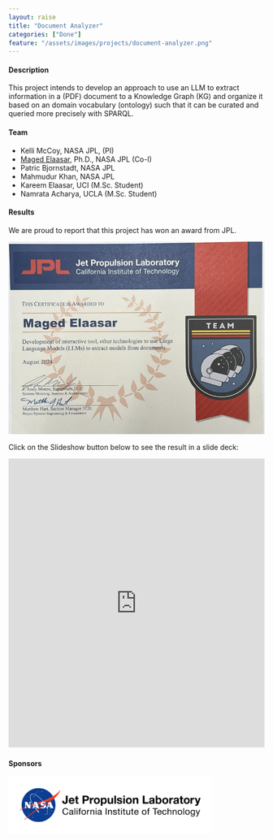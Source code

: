 ```yaml
---
layout: raise
title: "Document Analyzer"
categories: ["Done"]
feature: "/assets/images/projects/document-analyzer.png"
---
```


#### Description

This project intends to develop an approach to use an LLM to extract information in a (PDF) document to a Knowledge Graph (KG) and organize it based on an domain vocabulary (ontology) such that it can be curated and queried more precisely with SPARQL.

#### Team

- Kelli McCoy, NASA JPL, (PI)
- [Maged Elaasar](/maged-elaasar.html), Ph.D., NASA JPL (Co-I)
- Patric Bjornstadt, NASA JPL
- Mahmudur Khan, NASA JPL
- Kareem Elaasar, UCI (M.Sc. Student)
- Namrata Acharya, UCLA (M.Sc. Student)

#### Results

We are proud to report that this project has won an award from JPL.

![Document Analyzer Award](/assets/images/projects/document-analyzer-award.png)

Click on the Slideshow button below to see the result in a slide deck:

<style>
.responsive-wrap iframe{ max-width: 100%;}
</style>
<div class="responsive-wrap">
<!-- this is the embed code provided by Google -->
  <iframe src="https://docs.google.com/presentation/d/1v6rNDNXhuVIUwdQMsjBLg8r8GHs8YQkwm38lD4tPWBY/edit?usp=sharing" frameborder="0" width="960" height="569" allowfullscreen="true" mozallowfullscreen="true" webkitallowfullscreen="true"></iframe>
<!-- Google embed ends -->
</div>

#### Sponsors

[<img width="400" src="/assets/images/jpl-logo.png"/>](https://www.jpl.nasa.gov/)